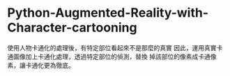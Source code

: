 # Python-Augmented-Reality-with-Character-cartooning
使用人物卡通化的處理後，有特定部位看起來不是那麼的真實 因此，運用真實卡通圖像加上卡通化處理，透過特定部位的偵測，替換 掉該部位的像素成卡通像素，讓卡通化更為徹底。
